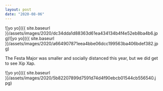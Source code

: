 ```yaml
---
layout: post
date: "2020-08-06"
---
```


![yo yo]({{ site.baseurl }}/assets/images/2020/dc34dda1d88363d61ea434134b4f4e52eb8ba4b6.jpg)![yo yo]({{ site.baseurl }}/assets/images/2020/a664907871eea4bbe06dcc199563ba406bdef382.jpg)

The Festa Major was smaller and socially distanced this year, but we did get to see Xip Xap.

![yo yo]({{ site.baseurl }}/assets/images/2020/5b82207899d7591d74d4f90ebcb01544cb556540.jpg)
